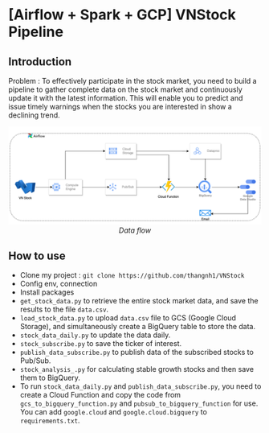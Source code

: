 # [Airflow + Spark + GCP] VNStock Pipeline

## Introduction

Problem : To effectively participate in the stock market, you need to build a pipeline to gather complete data on the stock market and continuously update it with the latest information. This will enable you to predict and issue timely warnings when the stocks you are interested in show a declining trend.

<p align="center">
  <img src="demo/data_flow.png"><br/>
  <i>Data flow</i>
</p>

## How to use

   - Clone my project : `git clone https://github.com/thangnh1/VNStock`
   - Config env, connection
   - Install packages
   - `get_stock_data.py` to retrieve the entire stock market data, and save the results to the file `data.csv`.
   - `load_stock_data.py` to upload `data.csv` file to GCS (Google Cloud Storage), and simultaneously create a BigQuery table to store the data.
   - `stock_data_daily.py` to update the data daily.
   - `stock_subscribe.py` to save the ticker of interest.
   - `publish_data_subscribe.py` to publish data of the subscribed stocks to Pub/Sub.
   - `stock_analysis_.py` for calculating stable growth stocks and then save them to BigQuery.
   - To run `stock_data_daily.py` and `publish_data_subscribe.py`, you need to create a Cloud Function and copy the code from `gcs_to_bigquery_function.py` and `pubsub_to_bigquery_function` for use. You can add `google.cloud` and `google.cloud.bigquery` to `requirements.txt`.
